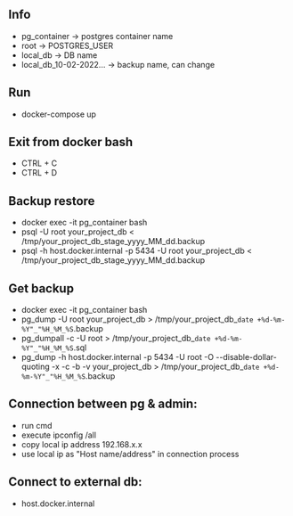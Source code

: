 ## Info
  - pg_container -> postgres container name
  - root -> POSTGRES_USER
  - local_db -> DB name
  - local_db_10-02-2022... -> backup name, can change

## Run
  - docker-compose up

## Exit from docker bash
  - CTRL + C
  - CTRL + D

## Backup restore
  - docker exec -it pg_container bash
  - psql -U root your_project_db < /tmp/your_project_db_stage_yyyy_MM_dd.backup
  - psql -h host.docker.internal -p 5434 -U root your_project_db < /tmp/your_project_db_stage_yyyy_MM_dd.backup

## Get backup
  - docker exec -it pg_container bash
  - pg_dump -U root your_project_db > /tmp/your_project_db_`date +%d-%m-%Y"_"%H_%M_%S`.backup
  - pg_dumpall -c -U root > /tmp/your_project_db_`date +%d-%m-%Y"_"%H_%M_%S`.sql
  - pg_dump -h host.docker.internal -p 5434 -U root -O --disable-dollar-quoting -x -c -b -v your_project_db > /tmp/your_project_db_`date +%d-%m-%Y"_"%H_%M_%S`.backup

## Connection between pg & admin:
  - run cmd
  - execute ipconfig /all
  - copy local ip address 192.168.x.x
  - use local ip as "Host name/address" in connection process

## Connect to external db:
  - host.docker.internal